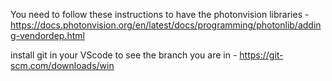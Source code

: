 


You need to follow these instructions to have the photonvision libraries - https://docs.photonvision.org/en/latest/docs/programming/photonlib/adding-vendordep.html






install git in your VScode to see the branch you are in - https://git-scm.com/downloads/win
